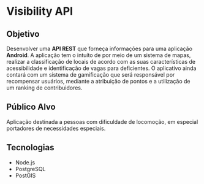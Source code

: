 # Visibility API

## Objetivo

Desenvolver uma **API REST** que forneça informações para uma aplicação **Android**. A aplicação tem o intuíto de por meio de um sistema de mapas, realizar a classificação de locais de acordo com as suas características de acessibilidade e identificação de vagas para deficientes. O aplicativo ainda contará com um sistema de gamificação que será responsável por recompensar usuários, mediante a atribuição de pontos e a utilização de um ranking de contribuidores.

## Público Alvo

Aplicação destinada a pessoas com dificuldade de locomoção, em especial portadores de necessidades especiais.

## Tecnologias

- Node.js
- PostgreSQL
- PostGIS
